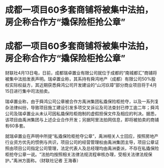 # 成都一项目60多套商铺将被集中法拍，房企称合作方“撬保险柜抢公章”

# 成都一项目60多套商铺将被集中法拍，房企称合作方“撬保险柜抢公章”

财联社4月13日电，日前，成都瑞卓置业有限公司就位于成都的“南城都汇”商铺将被集中法拍发表声明。瑞卓置业称，其系持有舜鸿地产（成都）有限公司50%股权实际权益方，其近期获悉舜鸿公司开发建设的“山河玖璋”部分商业项目将于4月15日进行集中司法拍卖。

瑞卓置业称，由于舜鸿公司公章被合作方禹洲集团私撬保险柜抢夺，以及一系列复杂法律纠纷，导致项目施工建设引发多项交叉诉讼及司法查封已停工逾二年；舜鸿公司及瑞卓置业从未认可因私撬保险柜炮制的虚假担保文件及相应的判决。据悉，该项目由禹洲集团与上述企业合作开发；另据阿里法拍网信息，即将被拍卖的商铺有60多套。

就瑞卓置业在声明中所提“私撬保险柜抢夺公章”，禹洲相关人士回应，按照房地产行业资方优先的惯例与共识，项目公司的经营管理权由禹洲集团主导，项目公章证照由项目公司指定公司管理，法定代表人及总经理均由禹洲委派，不存在私撬保险柜抢夺公章一说。“法拍均按照相关法律法规流程审核办理，受相关法律法规保护。”禹洲方面称。（财联社记者
王海春）

